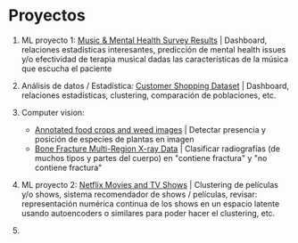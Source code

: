 # Proyectos

1. ML proyecto 1: [Music & Mental Health Survey Results](https://www.kaggle.com/datasets/catherinerasgaitis/mxmh-survey-results) | Dashboard, relaciones estadísticas interesantes, predicción de mental health issues y/o efectividad de terapia musical dadas las características de la música que escucha el paciente

2. Análisis de datos / Estadística: [Customer Shopping Dataset](https://www.kaggle.com/datasets/mehmettahiraslan/customer-shopping-dataset) | Dashboard, relaciones estadísticas, clustering, comparación de poblaciones, etc.

3. Computer vision: 

    - [Annotated food crops and weed images](https://www.kaggle.com/datasets/sukhmandeepsinghbrar/annotated-food-crops-and-weed-images) | Detectar presencia y posición de especies de plantas en imagen
    - [Bone Fracture Multi-Region X-ray Data](https://www.kaggle.com/datasets/bmadushanirodrigo/fracture-multi-region-x-ray-data) | Clasificar radiografías (de muchos tipos y partes del cuerpo) en "contiene fractura" y "no contiene fractura"

4. ML proyecto 2: [Netflix Movies and TV Shows](https://www.kaggle.com/datasets/rahulvyasm/netflix-movies-and-tv-shows) | Clustering de películas y/o shows, sistema recomendador de shows / películas, revisar: representación numérica continua de los shows en un espacio latente usando autoencoders o similares para poder hacer el clustering, etc.

5. 